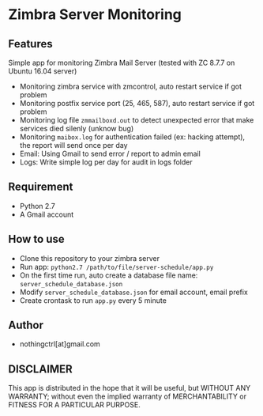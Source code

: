 Zimbra Server Monitoring
===

Features
--
Simple app for monitoring Zimbra Mail Server (tested with ZC 8.7.7 on Ubuntu 16.04 server)

* Monitoring zimbra service with zmcontrol, auto restart service if got problem
* Monitoring postfix service port (25, 465, 587), auto restart service if got problem
* Monitoring log file `zmmailboxd.out` to detect unexpected error that make services died silenly (unknow bug)
* Monitoring `maibox.log` for authentication failed (ex: hacking attempt), the report will send once per day
* Email: Using Gmail to send error / report to admin email
* Logs: Write simple log per day for audit in logs folder 

Requirement
--
* Python 2.7
* A Gmail account

How to use
--
* Clone this repository to your zimbra server
* Run app: `python2.7 /path/to/file/server-schedule/app.py`
* On the first time run, auto create a database file name: `server_schedule_database.json`
* Modify `server_schedule_database.json` for email account, email prefix
* Create crontask to run `app.py` every 5 minute

Author
--
* nothingctrl[at]gmail.com

DISCLAIMER
--
This app is distributed in the hope that it will be useful, but WITHOUT ANY WARRANTY; without even the implied warranty of MERCHANTABILITY or FITNESS FOR A PARTICULAR PURPOSE.

